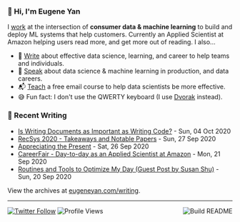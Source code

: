 ### 👋 Hi, I'm Eugene Yan

I [work](https://eugeneyan.com/about/) at the intersection of **consumer data & machine learning** to build and deploy ML systems that help customers. Currently an Applied Scientist at Amazon helping users read more, and get more out of reading. I also...

- 📝 [Write](https://eugeneyan.com/writing/) about effective data science, learning, and career to help teams and individuals.
- 🎤 [Speak](https://eugeneyan.com/speaking/) about data science & machine learning in production, and data careers.
- 📬 [Teach](https://eugeneyan.com/resources/) a free email course to help data scientists be more effective.
- 😅 Fun fact: I don't use the QWERTY keyboard (I use [Dvorak](https://en.wikipedia.org/wiki/Dvorak_keyboard_layout) instead).

### 📝 Recent Writing

<!-- writing starts -->
* [Is Writing Documents as Important as Writing Code?](https://eugeneyan.com//writing/writing-and-coding/) - Sun, 04 Oct 2020
* [RecSys 2020 - Takeaways and Notable Papers](https://eugeneyan.com//writing/recsys2020/) - Sun, 27 Sep 2020
* [Appreciating the Present](https://eugeneyan.com//writing/present/) - Sat, 26 Sep 2020
* [CareerFair - Day-to-day as an Applied Scientist at Amazon](https://eugeneyan.com//speaking/data-scientist-day-to-day/) - Mon, 21 Sep 2020
* [Routines and Tools to Optimize My Day (Guest Post by Susan Shu)](https://eugeneyan.com//writing/favorite-productivity-coffee-routines-habits/) - Sun, 20 Sep 2020
<!-- writing ends -->

View the archives at [eugeneyan.com/writing](https://eugeneyan.com/writing/).

---
[![Twitter Follow](https://img.shields.io/twitter/follow/eugeneyan?label=Follow&style=social)](https://twitter.com/eugeneyan) ![Profile Views](https://gpvc.arturio.dev/eugeneyan)<a href="https://github.com/eugeneyan/eugeneyan/actions"><img src="https://github.com/eugeneyan/eugeneyan/workflows/Build%20README/badge.svg?branch=master" align="right" alt="Build README"></a>
